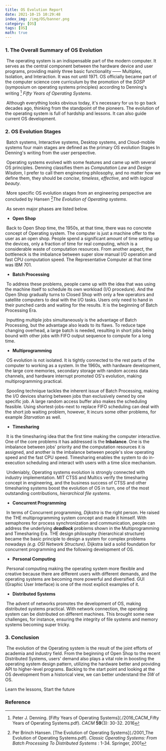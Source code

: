 ```yaml
---
title: OS Evolution Report
date: 2021-10-15 10:29:48
index_img: /img/OS/banner.png
category: [OS]
tags: [OS]
math: true
---
```


### 1. The Overall Summary of OS Evolution

​	The operating system is an indispensable part of the modern computer. It serves as the central component between the hardware device and user programs, providing mainly three basic functionality —— Multiplex, Isolation, and Interaction. It was not until 1971. OS officially became part of the computer science core curriculum by the promotion of the *SOSP* (symposium on operating systems principles) according to Denning's writing [^Denning2016] *Fifty Years of Operating Systems*.

​	Although everything looks obvious today, it's necessary for us to go back decades ago, thinking from the standpoint of the pioneers. The evolution of the operating system is full of hardship and lessons. It can also guide current OS development.

### 2. OS Evolution Stages

​	Batch systems, Interactive systems, Desktop systems, and Cloud-mobile systems four main stages are defined as the primary OS evolution Stages In Denning's writing from the user perspective.

​	Operating systems evolved with some features and came up with several OS principles. Denning classifies them as *Computation Law* and *Design Wisdom*, I prefer to call them engineering philosophy, and no matter how we define them, they should be *concise*, *timeless*, *effective*, and with *logical beauty*.

​    More specific OS evolution stages from an engineering perspective are concluded by Hansen [^Hansen2001]*The Evolution of Operating systems*.

​	As seven major phases are listed below.

- **Open Shop**

​	Back to Open Shop time, the 1950s, at that time, there was no concrete concept of Operating system. The computer is just a machine offer to the user as an open shop. People spend a significant amount of time setting up the devices, only a fraction of time for real computing, which is a considerable waste of computation resources. From another aspect, the bottleneck is the imbalance between super slow manual I/O operation and fast CPU computation speed. The Representative Computer at that time was IBM 701.

- **Batch Processing**

​    To address these problems, people came up with the idea that was using the machine itself to schedule its own workload (I/O procedure). And the Open Shop gradually turns to Closed Shop with only a few operators and satellite computers to deal with the I/O tasks. Users only need to hand in their punched cards and waiting for the results. It is the beginning of Batch Processing Era.

​	Inputting multiple jobs simultaneously is the advantage of Batch Processing, but the advantage also leads to its flaws. To reduce tape changing overhead, a large batch is needed, resulting in short jobs being bound with other jobs with FIFO output sequence to compute for a long time.

- **Multiprogramming**

​    OS evolution is not isolated. It is tightly connected to the rest parts of the computer to working as a system. In the 1960s, with hardware development, the large core memories, secondary storage with random access data channels, and hardware interrupt promoted OS's evolution, making multiprogramming practical.

​	Spooling technique tackles the inherent issue of Batch Processing, making the I/O devices sharing between jobs than exclusively owned by one specific job. A large random access buffer also makes the scheduling feasible. Using shortest-jobs-next to replace FIFO scheduling can deal with the short job waiting problem, however, It incurs some other problems, for example *Starvation* as well. 

- **Timesharing**

​    It is the timesharing idea that the first time making the computer interactive. One of the core problems it has addressed is the **Inbalance**. One is the imbalance between jobs' priority and the computation resources it is assigned, and another is the imbalance between people's slow operating speed and the fast CPU speed. Timesharing enables the system to do in-execution scheduling and interact with users with a time slice mechanism. 

​	Undeniably, Operating systems evolution is strongly connected with industry implementation. MIT CTSS and Multics verify the timesharing concept in engineering, and the business success of CTSS and other timesharing systems boost the evolution of OS in turn, one of the most outstanding contributions, *hierarchical file systems*. 

- **Concurrent Programming**

​    In terms of Concurrent programming, *Dijkstra* is the right person. He raised the THE multiprogramming system concept and made it himself. With semaphores for process synchronization and communication, people can address the underlying ***deadlock*** problems shown in the Multiprogramming and Timesharing Era. THE design philosophy (hierarchical structure) became the basic principle to design a system for complex problems nowadays *(e.g. OSI Network Structure)*. Dijkstra laid a solid foundation for concurrent programming and the following development of OS.

- **Personal Computing**

​     Personal computing making the operating system more flexible and creative because there are different users with different demands, and the operating systems are becoming more powerful and diversified. GUI (Graphic User Interface) is one of the most explicit examples of it.

- **Distributed Systems**

​    The advent of networks promotes the development of OS, making distributed systems practical. With network connection, the operating system can be distributed on different machines. This brought some new challenges, for instance, ensuring the integrity of file systems and memory systems becoming super tricky.

### 3. Conclusion 

​	The evolution of the Operating system is the result of the joint efforts of academia and industry field. From the beginning of Open Shop to the recent Distributed Systems, users' demand also plays a vital role in boosting the operating system design pattern, utilizing the hardware better and providing API to higher-level programs. Backing to the start point and looking at the OS development from a historical view, we can better understand the *5W* of OS. 

Learn the lessons, Start the future



### Reference

[^Denning2016]: Peter J. Denning. [Fifty Years of Operating Systems](./2016_CACM_Fifty Years of Operating Systems.pdf). *CACM* **59**(3): 30-32. 2016
[^Hansen2001]: Per Brinch Hansen. [The Evolution of Operating Systems](./2001_The Evolution of Operating Systems.pdf). *Classic Operating Systems: From Batch Processing To Distributed Systems* : 1-34. Springer, 2001